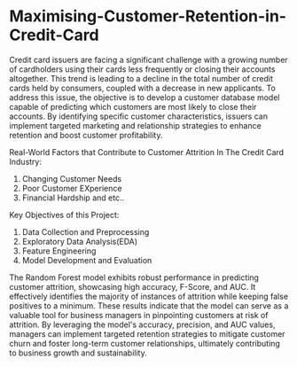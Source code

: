 # Maximising-Customer-Retention-in-Credit-Card

Credit card issuers are facing a significant challenge with a growing number of cardholders using their cards less frequently or closing their accounts altogether. This trend is leading to a decline in the total number of credit cards held by consumers, coupled with a decrease in new applicants. To address this issue, the objective is to develop a customer database model capable of predicting which customers are most likely to close their accounts. By identifying specific customer characteristics, issuers can implement targeted marketing and relationship strategies to enhance retention and boost customer profitability.


Real-World Factors that Contribute to Customer Attrition In The Credit Card Industry:
1. Changing Customer Needs
2. Poor Customer EXperience
3. Financial Hardship and etc..

Key Objectives of this Project:
1. Data Collection and Preprocessing
2. Exploratory Data Analysis(EDA)
3. Feature Engineering
4. Model Development and Evaluation


The Random Forest model exhibits robust performance in predicting customer attrition, showcasing high accuracy, F-Score, and AUC. It effectively identifies the majority of instances of attrition while keeping false positives to a minimum. These results indicate that the model can serve as a valuable tool for business managers in pinpointing customers at risk of attrition. By leveraging the model's accuracy, precision, and AUC values, managers can implement targeted retention strategies to mitigate customer churn and foster long-term customer relationships, ultimately contributing to business growth and sustainability.


